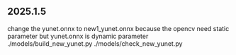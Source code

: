 ## 2025.1.5
change the yunet.onnx to new1_yunet.onnx
because the opencv need static parameter but yunet.onnx is dynamic parameter
./models/build_new_yunet.py 
./models/check_new_yunet.py 